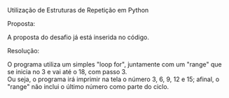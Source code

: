 Utilização de Estruturas de Repetição em Python

Proposta:

A proposta do desafio já está inserida no código.

Resolução:

O programa utiliza um simples "loop for", juntamente com um "range" que se inicia no 3 e vai até o 18, com passo 3.   
Ou seja, o programa irá imprimir na tela o número 3, 6, 9, 12 e 15; afinal, o "range" não inclui o último número como parte do ciclo.
